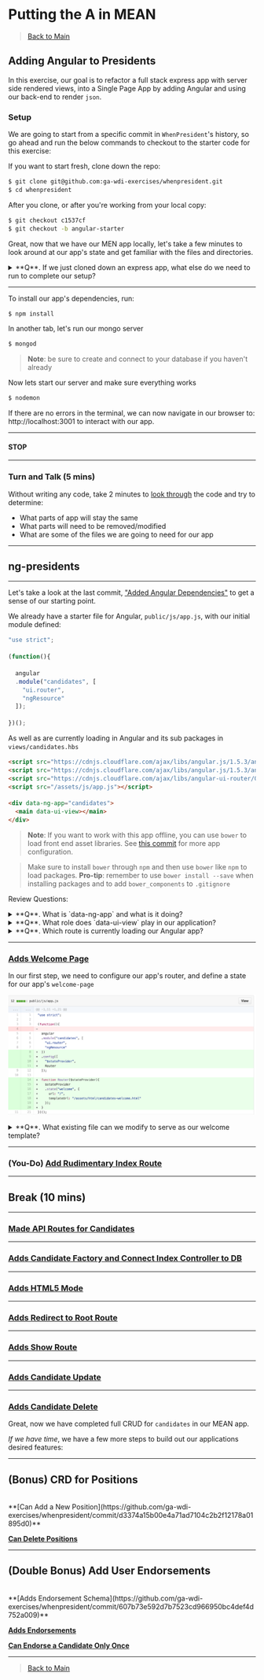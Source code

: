 # Putting the A in MEAN

> [Back to Main](readme.md)

## Adding Angular to Presidents

In this exercise, our goal is to refactor a full stack express app with server side rendered views, into a Single Page App by adding Angular and using our back-end to render `json`.

### Setup

We are going to start from a specific commit in `WhenPresident`'s history, so go ahead and run the below commands to checkout to the starter code for this exercise:

If you want to start fresh, clone down the repo:
```bash
$ git clone git@github.com:ga-wdi-exercises/whenpresident.git
$ cd whenpresident
```
After you clone, or after you're working from your local copy:

```bash
$ git checkout c1537cf
$ git checkout -b angular-starter
```

Great, now that we have our MEN app locally, let's take a few minutes to look around at our app's state and get familiar with the files and directories.

<details>
<summary>
**Q**. If we just cloned down an express app, what else do we need to run to complete our setup?
</summary>
<br>
```
We need to install our dependencies, and configure our database locally
 ```

</details>

---

To install our app's dependencies, run:

```bash
$ npm install
```

In another tab, let's run our mongo server
```bash
$ mongod
```

> **Note**: be sure to create and connect to your database if you haven't already

Now lets start our server and make sure everything works

```bash
$ nodemon
```

If there are no errors in the terminal, we can now navigate in our browser to: http://localhost:3001 to interact with our app.

---

#### STOP

---

<!-- NHO: TODO: evaluate the turn in talk or dive into walkthrough of starter  -->
### Turn and Talk (5 mins)

Without writing any code, take 2 minutes to [look through](https://github.com/ga-wdi-exercises/whenpresident/tree/c1537cff04d43de448dc4280711a9e5d92c6de7e) the code and try to determine:

- What parts of app will stay the same
- What parts will need to be removed/modified
- What are some of the files we are going to need for our app

---

## **ng-presidents**

---

Let's take a look at the last commit, ["Added Angular Dependencies"](https://github.com/ga-wdi-exercises/whenpresident/commit/c1537cff04d43de448dc4280711a9e5d92c6de7e) to get a sense of our starting point.

We already have a starter file for Angular, `public/js/app.js`, with our initial module defined:

```js
"use strict";

(function(){

  angular
  .module("candidates", [
    "ui.router",
    "ngResource"
  ]);

})();
```

As well as are currently loading in Angular and its sub packages in `views/candidates.hbs`

```html
<script src="https://cdnjs.cloudflare.com/ajax/libs/angular.js/1.5.3/angular.min.js"></script>
<script src="https://cdnjs.cloudflare.com/ajax/libs/angular.js/1.5.3/angular-resource.min.js"></script>
<script src="https://cdnjs.cloudflare.com/ajax/libs/angular-ui-router/0.2.18/angular-ui-router.min.js"></script>
<script src="/assets/js/app.js"></script>

<div data-ng-app="candidates">
  <main data-ui-view></main>
</div>
```

> **Note**: If you want to work with this app offline, you can use `bower` to load front end asset libraries. See [this commit](https://github.com/ga-wdi-exercises/whenpresident/commit/656343c9db904aca407d9e7aa5caf7945277ea53) for more app configuration.

> Make sure to install `bower` through `npm` and then use `bower` like `npm` to load packages. **Pro-tip**: remember to use `bower install --save` when installing packages and to add `bower_components` to `.gitignore`

Review Questions:

<!-- Q: ng-app  -->
<details>
<summary>
**Q**. What is `data-ng-app` and what is it doing?</summary>
<br>
```
data-ng-app is a directive that initializes our angular-app
 ```
<br>
<br>
</details>

<!-- Q: ui-view  -->
<details>
<summary>
**Q**. What role does `data-ui-view` play in our application?
</summary>
<br>
```
data-ui-view is the placeholder for where all of our angular rendered html templates will go
 ```
 <br>
 <br>
</details>

<!-- Q: root route  -->
<details>
<summary>
**Q**. Which route is currently loading our Angular app?
</summary>
<br>
```
Our root route, "/"
 ```
<br>
<br>
</details>

---

### [Adds Welcome Page](https://github.com/ga-wdi-exercises/whenpresident/commit/d56558786fecd844747fcba1f19f501f71ce73d5)

In our first step, we need to configure our app's router, and define a state for our app's `welcome-page`

![Welcome-Page-Diff](./images/added-welcome-page.png)


<details>
<summary>
**Q**. What existing file can we modify to serve as our welcome template?
</summary>
<br>
```
views/app-welcome.hbs --> public/html/candidates-welcome.html
```
<br>
<br>
</details>

---

### (You-Do) [Add Rudimentary Index Route](https://github.com/ga-wdi-exercises/whenpresident/commit/bfc9247278d8007cf8f1704dc93a3517eaa6d8f0)


<!-- Maybe do entire index route  -->
<!-- https://github.com/ga-wdi-exercises/whenpresident/commit/9f36a80f55e8fe613d39bbda85849e975f32d5a9#diff-f5260081ec80c28a01bd5809279dbfa4R30  -->

---

## Break (10 mins)

---

### [Made API Routes for Candidates](https://github.com/ga-wdi-exercises/whenpresident/commit/963c30d6bae15c10d3e0ed327af29e29c374f888)

<!-- TODO: add commit diff  -->

<!-- TODO: add questions  -->

---

### [Adds Candidate Factory and Connect Index Controller to DB](https://github.com/ga-wdi-exercises/whenpresident/commit/9f36a80f55e8fe613d39bbda85849e975f32d5a9)

<!-- TODO: add commit diff  -->

<!-- TODO: add questions  -->

---

### [Adds HTML5 Mode](https://github.com/ga-wdi-exercises/whenpresident/commit/915bcc840a4b8e8956ade78c6833f130cb460c78)

<!-- TODO: add commit diff  -->

<!-- TODO: add questions  -->

---

### [Adds Redirect to Root Route](https://github.com/ga-wdi-exercises/whenpresident/commit/a8111764bbb0641bd2f26b33932f85256a731c63)

<!-- TODO: add commit diff  -->

<!-- TODO: add questions  -->

---

### [Adds Show Route](https://github.com/ga-wdi-exercises/whenpresident/commit/48cf115b7847c8d1601aeff2a23cc5cd0ad7fb5a)

<!-- TODO: add commit diff  -->

<!-- TODO: add questions  -->

---

### [Adds Candidate Update](https://github.com/ga-wdi-exercises/whenpresident/commit/c9961f23086850fcd45beb85cd375f7c714d8f35)

<!-- TODO: add commit diff  -->

<!-- TODO: add questions  -->

---

### [Adds Candidate Delete](https://github.com/ga-wdi-exercises/whenpresident/commit/331e2649984ef7879796fb766b9322c0a700e8e9)

<!-- TODO: add commit diff  -->

<!-- TODO: add questions  -->

<!-- TODO: review wrap-up  -->
Great, now we have completed full CRUD for `candidates` in our MEAN app.

*If we have time*, we have a few more steps to build out our applications desired features:

---

## **(Bonus)** CRD for Positions
<br>
**[Can Add a New Position](https://github.com/ga-wdi-exercises/whenpresident/commit/d3374a15b00e4a71ad7104c2b2f12178a01895d0)**

**[Can Delete Positions](https://github.com/ga-wdi-exercises/whenpresident/commit/c989c50eab587766456eae349acf3e71a6e6ed49)**

---

## **(Double Bonus)** Add User Endorsements
<br>
**[Adds Endorsement Schema](https://github.com/ga-wdi-exercises/whenpresident/commit/607b73e592d7b7523cd966950bc4def4d752a009)**

**[Adds Endorsements](https://github.com/ga-wdi-exercises/whenpresident/commit/69044912daca740e4379b818813ff84fc0807dee)**

**[Can Endorse a Candidate Only Once](https://github.com/ga-wdi-exercises/whenpresident/commit/6885aed6efa59aefe1820003d9be8ea34898c10d)**

---
> [Back to Main](readme.md)
